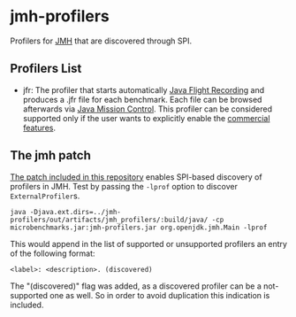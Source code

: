 jmh-profilers
=============

Profilers for [JMH](http://openjdk.java.net/projects/code-tools/jmh/) that are discovered through SPI.

Profilers List
--------------
* jfr: The profiler that starts automatically [Java Flight Recording](http://docs.oracle.com/javase/8/docs/technotes/guides/jfr/) 
and produces a .jfr file for each benchmark. Each file can be browsed afterwards via [Java Mission Control](http://www.oracle.com/technetwork/java/javaseproducts/mission-control/java-mission-control-1998576.html).
This profiler can be considered supported only if the user wants to explicitly enable the [commercial features](http://www.oracle.com/technetwork/java/javase/terms/products/index.html).

The jmh patch
-------------
[The patch included in this repository](https://github.com/biboudis/jmh-profilers/blob/master/cr/Lightweight_external_profiler_discovery_through_SPI_.patch) enables SPI-based discovery of profilers in JMH. Test by passing the ```-lprof``` option to discover ```ExternalProfiler```s.

```
java -Djava.ext.dirs=../jmh-profilers/out/artifacts/jmh_profilers/:build/java/ -cp microbenchmarks.jar:jmh-profilers.jar org.openjdk.jmh.Main -lprof
```

This would append in the list of supported or unsupported profilers an entry of the following format:

```
<label>: <description>. (discovered)
```

The "(discovered)" flag was added, as a discovered profiler can be a not-supported one as well. So in order to avoid duplication this indication is included. 


